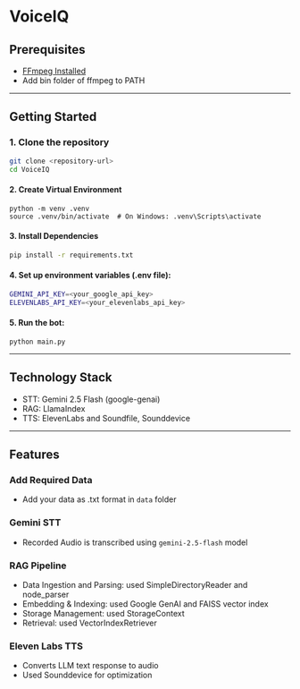 # VoiceIQ

## Prerequisites
- [FFmpeg Installed](https://github.com/BtbN/FFmpeg-Builds/releases/download/latest/ffmpeg-master-latest-win64-gpl-shared.zip)
- Add bin folder of ffmpeg to PATH

---

## Getting Started
### 1. Clone the repository
```bash
git clone <repository-url>
cd VoiceIQ
```
#### 2. Create Virtual Environment
```
python -m venv .venv
source .venv/bin/activate  # On Windows: .venv\Scripts\activate
```
#### 3. Install Dependencies
```bash
pip install -r requirements.txt
```
#### 4. Set up environment variables (.env file):
```bash
GEMINI_API_KEY=<your_google_api_key>
ELEVENLABS_API_KEY=<your_elevenlabs_api_key>
```
#### 5. Run the bot:
```
python main.py
```

---

## Technology Stack
- STT: Gemini 2.5 Flash (google-genai)
- RAG: LlamaIndex
- TTS: ElevenLabs and Soundfile, Sounddevice

---

## Features
### Add Required Data
- Add your data as .txt format in `data` folder
### Gemini STT
- Recorded Audio is transcribed using `gemini-2.5-flash` model
### RAG Pipeline
- Data Ingestion and Parsing: used SimpleDirectoryReader and node_parser
- Embedding & Indexing: used Google GenAI and FAISS vector index
- Storage Management: used StorageContext 
- Retrieval: used VectorIndexRetriever
### Eleven Labs TTS
- Converts LLM text response to audio
- Used Sounddevice for optimization
